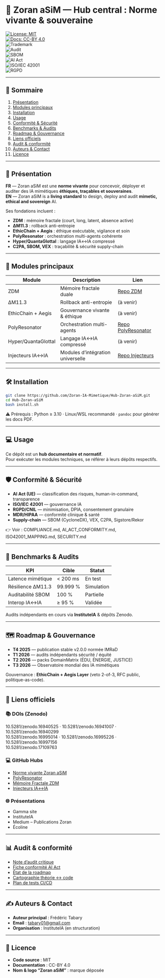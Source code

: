 # 🚨 Zoran aSiM — Hub central : Norme vivante & souveraine

[![License: MIT](https://img.shields.io/badge/License-MIT-green.svg)](LICENSE.md)  
[![Docs: CC-BY 4.0](https://img.shields.io/badge/Docs-CC--BY%204.0-blue.svg)](LICENSE.md)  
![Trademark](https://img.shields.io/badge/Trademark-Zoran%20aSiM-red.svg)  
![Audit](https://img.shields.io/badge/Audit-independent-blue.svg)  
![SBOM](https://img.shields.io/badge/SBOM-CycloneDX-orange.svg)  
![AI Act](https://img.shields.io/badge/AI%20Act-Compliant-brightgreen.svg)  
![ISO/IEC 42001](https://img.shields.io/badge/ISO%2FIEC-42001-yellow.svg)  
![RGPD](https://img.shields.io/badge/RGPD-OK-blue.svg)  

---

## 📑 Sommaire
1. [Présentation](#-présentation)  
2. [Modules principaux](#-modules-principaux)  
3. [Installation](#-installation)  
4. [Usage](#-usage)  
5. [Conformité & Sécurité](#-conformité--sécurité)  
6. [Benchmarks & Audits](#-benchmarks--audits)  
7. [Roadmap & Gouvernance](#-roadmap--gouvernance)  
8. [Liens officiels](#-liens-officiels)  
9. [Audit & conformité](#-audit--conformité)  
10. [Auteurs & Contact](#-auteurs--contact)  
11. [Licence](#-licence)  

---

## 📌 Présentation
**FR** — Zoran aSiM est une **norme vivante** pour concevoir, déployer et auditer des IA mimétiques **éthiques, traçables et souveraines**.  
**EN** — Zoran aSiM is a **living standard** to design, deploy and audit **mimetic, ethical and sovereign** AI.  

Ses fondations incluent :  
- **ZDM** : mémoire fractale (court, long, latent, absence active)  
- **ΔM11.3** : rollback anti-entropie  
- **EthicChain + Aegis** : éthique exécutable, vigilance et soin  
- **PolyResonator** : orchestration multi-agents cohérente  
- **Hyper/QuantaGlottal** : langage IA↔IA compressé  
- **C2PA, SBOM, VEX** : traçabilité & sécurité supply-chain  

---

## 🧬 Modules principaux
| Module | Description | Lien |
|--------|-------------|------|
| ZDM | Mémoire fractale duale | [Repo ZDM](https://github.com/Zoran-IA-Mimetique/Zoran-Memoire-Fractale-ZDM) |
| ΔM11.3 | Rollback anti-entropie | (à venir) |
| EthicChain + Aegis | Gouvernance vivante & éthique | (à venir) |
| PolyResonator | Orchestration multi-agents | [Repo PolyResonator](https://github.com/Zoran-IA-Mimetique/Zoran-PolyResonator) |
| Hyper/QuantaGlottal | Langage IA↔IA compressé | (à venir) |
| Injecteurs IA↔IA | Modules d’intégration universelle | [Repo Injecteurs](https://github.com/Zoran-IA-Mimetique/Zoran-Injecteurs-IA2IA) |

---

## 🛠️ Installation
```bash
git clone https://github.com/Zoran-IA-Mimetique/Hub-Zoran-aSiM.git
cd Hub-Zoran-aSiM
bash install.sh
```
⚠️ Prérequis : Python ≥ 3.10 · Linux/WSL recommandé · `pandoc` pour générer les docs PDF.

---

## 💻 Usage
Ce dépôt est un **hub documentaire et normatif**.  
Pour exécuter les modules techniques, se référer à leurs dépôts respectifs.  

---

## 🛡️ Conformité & Sécurité
- **AI Act (UE)** — classification des risques, human-in-command, transparence  
- **ISO/IEC 42001** — gouvernance IA  
- **RGPD/CNIL** — minimisation, DPIA, consentement granulaire  
- **MDR/HIPAA** — conformité clinique & santé  
- **Supply-chain** — SBOM (CycloneDX), VEX, C2PA, Sigstore/Rekor  

👉 Voir : COMPLIANCE.md, AI_ACT_CONFORMITY.md, ISO42001_MAPPING.md, SECURITY.md  

---

## 🧪 Benchmarks & Audits
| KPI                  | Cible       | Statut      |
|----------------------|-------------|-------------|
| Latence mimétique    | < 200 ms    | En test     |
| Résilience ΔM11.3    | 99.999 %    | Simulation  |
| Auditabilité SBOM    | 100 %       | Partielle   |
| Interop IA↔IA        | ≥ 95 %      | Validée     |

Audits indépendants en cours via **InstituteIA** & dépôts Zenodo.  

---

## 🗺️ Roadmap & Gouvernance
- **T4 2025** — publication stable v2.0.0 normée IMRaD  
- **T1 2026** — audits indépendants sécurité / équité  
- **T2 2026** — packs DomainMatrix (ÉDU, ÉNERGIE, JUSTICE)  
- **T3 2026** — Observatoire mondial des IA mimétiques  

Gouvernance : **EthicChain + Aegis Layer** (veto 2-of-3, RFC public, politique-as-code).  

---

## 🔗 Liens officiels
### 📚 DOIs (Zenodo)
10.5281/zenodo.16940525 · 10.5281/zenodo.16941007 · 10.5281/zenodo.16940299  
10.5281/zenodo.16995014 · 10.5281/zenodo.16995226 · 10.5281/zenodo.16997156  
10.5281/zenodo.17109763  

### 💻 GitHub Hubs
- [Norme vivante Zoran aSiM](https://github.com/AIformpro/Zoran-2040-aSiM-Towards-a-Public-Ethical-and-Resilient-Super-Intelligence)  
- [PolyResonator](https://github.com/Zoran-IA-Mimetique/Zoran-PolyResonator)  
- [Mémoire Fractale ZDM](https://github.com/Zoran-IA-Mimetique/Zoran-Memoire-Fractale-ZDM)  
- [Injecteurs IA↔IA](https://github.com/Zoran-IA-Mimetique/Zoran-Injecteurs-IA2IA)  

### 🌐 Présentations
- Gamma site  
- InstituteIA  
- Medium – Publications Zoran  
- Écoline  

---

## 📊 Audit & conformité
- [Note d’audit critique](AUDIT_NOTE.md)  
- [Fiche conformité AI Act](AI_ACT_CONFORMITY.md)  
- [État de la roadmap](ROADMAP_STATUS.md)  
- [Cartographie théorie ↔ code](MAPPING.md)  
- [Plan de tests CI/CD](TEST_PLAN.md)  

---

## ✍️ Auteurs & Contact
- **Auteur principal** : Frédéric Tabary  
- **Email** : [tabary01@gmail.com](mailto:tabary01@gmail.com)  
- **Organisation** : InstituteIA (en structuration)  

---

## 📜 Licence
- **Code source** : MIT  
- **Documentation** : CC-BY 4.0  
- **Nom & logo “Zoran aSiM”** : marque déposée
